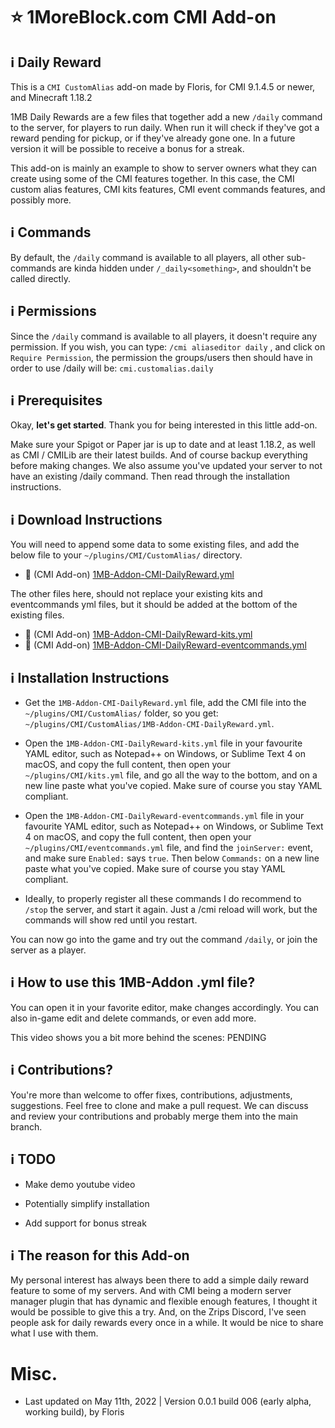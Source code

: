 # :star: 1MoreBlock.com CMI Add-on

## <g-emoji class="g-emoji" alias="information_source" fallback-src="https://github.githubassets.com/images/icons/emoji/unicode/2139.png">ℹ️</g-emoji> Daily Reward

This is a `CMI CustomAlias` add-on made by Floris, for CMI 9.1.4.5 or newer, and Minecraft 1.18.2

1MB Daily Rewards are a few files that together add a new `/daily` command to the server, for players to run daily. When run it will check if they've got a reward pending for pickup, or if they've already gone one. In a future version it will be possible to receive a bonus for a streak.

This add-on is mainly an example to show to server owners what they can create using some of the CMI features together. In this case, the CMI custom alias features, CMI kits features, CMI event commands features, and possibly more. 

## <g-emoji class="g-emoji" alias="information_source" fallback-src="https://github.githubassets.com/images/icons/emoji/unicode/2139.png">ℹ️</g-emoji> Commands

By default, the `/daily` command is available to all players, all other sub-commands are kinda hidden under `/_daily<something>`, and shouldn't be called directly. 

## <g-emoji class="g-emoji" alias="information_source" fallback-src="https://github.githubassets.com/images/icons/emoji/unicode/2139.png">ℹ️</g-emoji> Permissions

Since the `/daily` command is available to all players, it doesn't require any permission. If you wish, you can type: `/cmi aliaseditor daily`
, and click on `Require Permission`, the permission the groups/users then should have in order to use /daily will be: `cmi.customalias.daily`

## <g-emoji class="g-emoji" alias="information_source" fallback-src="https://github.githubassets.com/images/icons/emoji/unicode/2139.png">ℹ️</g-emoji> Prerequisites

Okay, **let's get started**. Thank you for being interested in this little add-on.

Make sure your Spigot or Paper jar is up to date and at least 1.18.2, as well as CMI / CMILib are their latest builds. And of course backup everything before making changes. We also assume you've updated your server to not have an existing /daily command. Then read through the installation instructions.

## <g-emoji class="g-emoji" alias="information_source" fallback-src="https://github.githubassets.com/images/icons/emoji/unicode/2139.png">ℹ️</g-emoji> Download Instructions

You will need to append some data to some existing files, and add the below file to your `~/plugins/CMI/CustomAlias/` directory.

- :file_folder: (CMI Add-on) [1MB-Addon-CMI-DailyReward.yml](/Resources/Add-ons/dailyreward/1MB-Addon-CMI-DailyReward.yml)

The other files here, should not replace your existing kits and eventcommands yml files, but it should be added at the bottom of the existing files. 

- :file_folder: (CMI Add-on) [1MB-Addon-CMI-DailyReward-kits.yml](/Resources/Add-ons/dailyreward/1MB-Addon-CMI-DailyReward-kits.yml)
- :file_folder: (CMI Add-on) [1MB-Addon-CMI-DailyReward-eventcommands.yml](/Resources/Add-ons/dailyreward/1MB-Addon-CMI-DailyReward-eventcommands.yml)

## <g-emoji class="g-emoji" alias="information_source" fallback-src="https://github.githubassets.com/images/icons/emoji/unicode/2139.png">ℹ️</g-emoji> Installation Instructions

- Get the `1MB-Addon-CMI-DailyReward.yml` file, add the CMI file into the `~/plugins/CMI/CustomAlias/` folder, so you get: `~/plugins/CMI/CustomAlias/1MB-Addon-CMI-DailyReward.yml`.

- Open the `1MB-Addon-CMI-DailyReward-kits.yml` file in your favourite YAML editor, such as Notepad++ on Windows, or Sublime Text 4 on macOS, and copy the full content, then open your `~/plugins/CMI/kits.yml` file, and go all the way to the bottom, and on a new line paste what you've copied. Make sure of course you stay YAML compliant.

- Open the `1MB-Addon-CMI-DailyReward-eventcommands.yml` file in your favourite YAML editor, such as Notepad++ on Windows, or Sublime Text 4 on macOS, and copy the full content, then open your `~/plugins/CMI/eventcommands.yml` file, and find the `joinServer:` event, and make sure `Enabled:` says `true`. Then below `Commands:` on a new line paste what you've copied. Make sure of course you stay YAML compliant.

- Ideally, to properly register all these commands I do recommend to `/stop` the server, and start it again. Just a /cmi reload will work, but the commands will show red until you restart.

You can now go into the game and try out the command `/daily`, or join the server as a player.

## <g-emoji class="g-emoji" alias="information_source" fallback-src="https://github.githubassets.com/images/icons/emoji/unicode/2139.png">ℹ️</g-emoji> How to use this 1MB-Addon .yml file?

You can open it in your favorite editor, make changes accordingly. You can also in-game edit and delete commands, or even add more. 

This video shows you a bit more behind the scenes: PENDING

## <g-emoji class="g-emoji" alias="information_source" fallback-src="https://github.githubassets.com/images/icons/emoji/unicode/2139.png">ℹ️</g-emoji> Contributions?

You're more than welcome to offer fixes, contributions, adjustments, suggestions. Feel free to clone and make a pull request. We can discuss and review your contributions and probably merge them into the main branch. 

## <g-emoji class="g-emoji" alias="information_source" fallback-src="https://github.githubassets.com/images/icons/emoji/unicode/2139.png">ℹ️</g-emoji> TODO

- Make demo youtube video

- Potentially simplify installation

- Add support for bonus streak

## <g-emoji class="g-emoji" alias="information_source" fallback-src="https://github.githubassets.com/images/icons/emoji/unicode/2139.png">ℹ️</g-emoji> The reason for this Add-on

My personal interest has always been there to add a simple daily reward feature to some of my servers. And with CMI being a modern server manager plugin that has dynamic and flexible enough features, I thought it would be possible to give this a try. And, on the Zrips Discord, I've seen people ask for daily rewards every once in a while. It would be nice to share what I use with them.

# Misc.

- Last updated on May 11th, 2022 | Version 0.0.1 build 006 (early alpha, working build), by Floris
